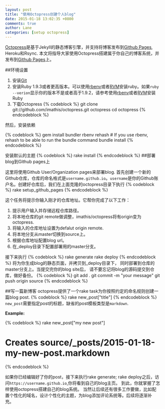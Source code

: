 ```yaml
---
layout: post
title: "使用Octopress创建个人blog"
date: 2015-01-18 13:02:35 +0800
comments: true
author: Lane
categories: [setup octopress]
---
```


[Octopress](http://octopress.org/)是基于Jekyll的静态博客引擎，并支持将博客发布到[Github Pages](https://pages.github.com/), Heroku和Rsync. 本文将指导大家使用Octopress搭建属于你自己的博客系统，并发布到[Github Pages](https://pages.github.com/)上。

##环境设置
1. 安装[Git](http://http://git-scm.com/)
2. 安装Ruby 1.9.3或者更高版本。可以使用[rbenv](http://octopress.org/docs/setup/rbenv/)或者[RVM](http://http://octopress.org/docs/setup/rvm/)安装ruby。如果`ruby --verion`显示你的版本不是或者高于1.9.2，请参考使用[rbenv](http://octopress.org/docs/setup/rbenv/)或者[RVM](http://http://octopress.org/docs/setup/rvm/)安装Ruby
3. 下载Octopress
{% codeblock %}
git clone git://github.com/imathis/octopress.git octopress
cd octopress
{% endcodeblock %}

然后，安装依赖

{% codeblock %}
gem install bundler
rbenv rehash    # If you use rbenv, rehash to be able to run the bundle command
bundle install
{% endcodeblock %}

安装默认的主题
{% codeblock %}
rake install
{% endcodeblock %}
##部署blog到Github pages上

这里将使用Github User/Organization pages来部署blog. 首先创建一个新的Github仓库，仓库的命名格式是`username.github.io`。`username`是你的Github账户名。创建好仓库后，我们在上面克隆的octopress目录下执行
{% codeblock %}
rake setup_github_pages
{% endcodeblock %}

这个任务将提示你输入刚才的仓库地址。它帮你完成了以下工作：

1. 提示用户输入并存储远程仓库路径。
2. 将本地仓库的git remote做调整，imathis/octopress将有origin变为octopress.
3. 将输入的仓库地址设置为defalut origin remote.
4. 将本地分支从master切换到source上。
5. 根据仓库地址配置blog url。
6. 在_deploy目录下配置部署用的master分支。

接下来执行
{% codeblock %}
rake generate
rake deploy
{% endcodeblock %}
将为你生成blog的静态页面，并拷贝到_deploy目录下， 同时部署到仓库的master分支上。当提交完你的blog site后， 请不要忘记将blog的源码提交到仓库，做好备份。
{% codeblock %}
git add .
git commit -m "your message"
git push origin source
{% endcodeblock %}

##写一篇新博客
octopress提供了一个rake task为你按照约定的命名规则创建一篇blog post.
{% codeblock %}
rake new_post["title"]
{% endcodeblock %}
`new_post`需要指定post的标题，缺省的post模板类型是`markdown`.

**Example:**

{% codeblock %}
rake new_post["my new post"]
# Creates source/_posts/2015-01-18-my-new-post.markdown
{% endcodeblock %}

如果你已经编辑好了你的post，接下来执行rake generate; rake deploy之后，访问`https://username.github.io`,你将看到自己的blog主页。
到此，你就掌握了怎样使用octopress搭建自己的blog系统。 当然让后续还有很多工作要做，比如配置个性化的域名，设计个性化的主题，为blog添加评论系统等。后续将逐渐补充。